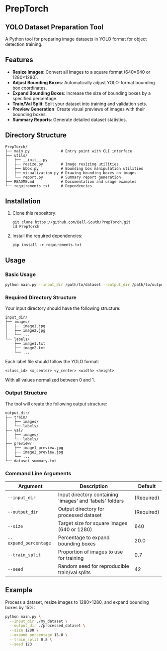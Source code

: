 # PrepTorch

## YOLO Dataset Preparation Tool

A Python tool for preparing image datasets in YOLO format for object detection training.

## Features

- **Resize Images**: Convert all images to a square format (640×640 or 1280×1280).
- **Adjust Bounding Boxes**: Automatically adjust YOLO-format bounding box coordinates.
- **Expand Bounding Boxes**: Increase the size of bounding boxes by a specified percentage.
- **Train/Val Split**: Split your dataset into training and validation sets.
- **Preview Generation**: Create visual previews of images with their bounding boxes.
- **Summary Reports**: Generate detailed dataset statistics.

## Directory Structure

```
PrepTorch/
├── main.py              # Entry point with CLI interface
├── utils/
│   ├── __init__.py
│   ├── resize.py        # Image resizing utilities
│   ├── bbox.py          # Bounding box manipulation utilities
│   ├── visualization.py # Drawing bounding boxes on images
│   └── report.py        # Summary report generation
├── README.md            # Documentation and usage examples
└── requirements.txt     # Dependencies
```

## Installation

1. Clone this repository:
   ```
   git clone https://github.com/Bell-South/PrepTorch.git
   cd PrepTorch
   ```

2. Install the required dependencies:
   ```
   pip install -r requirements.txt
   ```

## Usage

### Basic Usage

```bash
python main.py --input_dir /path/to/dataset --output_dir /path/to/output --size 640 --expand_percentage 20
```

### Required Directory Structure

Your input directory should have the following structure:
```
input_dir/
├── images/
│   ├── image1.jpg
│   ├── image2.jpg
│   └── ...
└── labels/
    ├── image1.txt
    ├── image2.txt
    └── ...
```

Each label file should follow the YOLO format:
```
<class_id> <x_center> <y_center> <width> <height>
```
With all values normalized between 0 and 1.

### Output Structure

The tool will create the following output structure:
```
output_dir/
├── train/
│   ├── images/
│   └── labels/
├── val/
│   ├── images/
│   └── labels/
├── preview/
│   ├── image1_preview.jpg
│   ├── image2_preview.jpg
│   └── ...
└── dataset_summary.txt
```

### Command Line Arguments

| Argument | Description | Default |
|----------|-------------|---------|
| `--input_dir` | Input directory containing 'images' and 'labels' folders | (Required) |
| `--output_dir` | Output directory for processed dataset | (Required) |
| `--size` | Target size for square images (640 or 1280) | 640 |
| `--expand_percentage` | Percentage to expand bounding boxes | 20.0 |
| `--train_split` | Proportion of images to use for training | 0.7 |
| `--seed` | Random seed for reproducible train/val splits | 42 |

## Example

Process a dataset, resize images to 1280×1280, and expand bounding boxes by 15%:

```bash
python main.py \
  --input_dir ./my_dataset \
  --output_dir ./processed_dataset \
  --size 1280 \
  --expand_percentage 15.0 \
  --train_split 0.8 \
  --seed 123
```